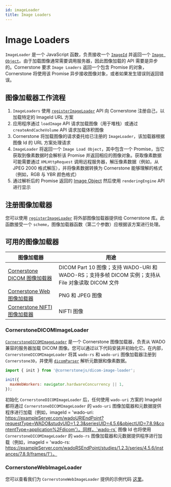 ```yaml
---  
id: imageLoader  
title: Image Loaders  
---  
```


# Image Loaders  

`ImageLoader` 是一个 JavaScript 函数，负责接收一个 [`ImageId`](./imageId.md) 并返回一个 [`Image Object`](./images.md)。由于加载图像通常需要调用服务器，因此图像加载的 API 需要是异步的。Cornerstone 要求 `Image Loaders` 返回一个包含 Promise 的对象，Cornerstone 将使用该 Promise 异步接收图像对象，或者如果发生错误则返回错误。  

## 图像加载器工作流程  

1. `ImageLoaders` 使用 [`registerImageLoader`](/api/core/namespace/imageLoader#registerImageLoader) API 向 Cornerstone 注册自己，以加载特定的 ImageId URL 方案  
2. 应用程序通过 `loadImage` API 请求加载图像（用于堆栈）或通过 `createAndCacheVolume` API 请求加载体积图像  
3. Cornerstone 将加载图像的请求委托给已注册的 `ImageLoader`，该加载器根据图像 Id 的 URL 方案处理请求  
4. `ImageLoader` 将返回一个 `Image Load Object`，其中包含一个 Promise，当它获取到像素数据时会解析该 Promise 并返回相应的图像对象。获取像素数据可能需要通过 `XMLHttpRequest` 调用远程服务器，解压像素数据（例如，从 JPEG 2000 格式解压），并将像素数据转换为 Cornerstone 能够理解的格式（例如，RGB 与 YBR 颜色格式）  
5. 通过解析后的 Promise 返回的 [Image Object](./images.md) 然后使用 `renderingEngine` API 进行显示  

## 注册图像加载器  

您可以使用 [`registerImageLoader`](/api/core/namespace/imageLoader#registerImageLoader) 将外部图像加载器提供给 Cornerstone 库。此函数接受一个 `scheme`，图像加载器函数（第二个参数）应根据该方案进行处理。  

## 可用的图像加载器  

| 图像加载器                                                                                       | 用途                                                                                                                     |  
| ------------------------------------------------------------------------------------------------ | ------------------------------------------------------------------------------------------------------------------------ |  
| [Cornerstone DICOM 图像加载器](https://github.com/cornerstonejs/cornerstone3D/tree/main/packages/dicomImageLoader) | DICOM Part 10 图像；支持 WADO-URI 和 WADO-RS；支持多帧 DICOM 实例；支持从 File 对象读取 DICOM 文件                          |  
| [Cornerstone Web 图像加载器](https://github.com/cornerstonejs/cornerstoneWebImageLoader)           | PNG 和 JPEG 图像                                                                                                         |  
| [Cornerstone NIFTI 图像加载器](https://github.com/cornerstonejs/cornerstone3D/tree/main/packages/nifti-volume-loader) | NIFTI 图像                                                                                                              |  

### CornerstoneDICOMImageLoader  

[`CornerstoneDICOMImageLoader`](https://github.com/cornerstonejs/cornerstone3D/tree/main/packages/dicomImageLoader) 是一个 Cornerstone 图像加载器，负责从 WADO 兼容的服务器加载 DICOM 图像。您可以通过以下代码安装并初始化它。在内部，`CornerstoneDICOMImageLoader` 将其 `wado-rs` 和 `wado-uri` 图像加载器注册到 `Cornerstone3D`，并使用 [`dicomParser`](https://github.com/cornerstonejs/dicomParser) 解析元数据和像素数据。  

```js  
import { init } from '@cornerstonejs/dicom-image-loader';  

init({  
  maxWebWorkers: navigator.hardwareConcurrency || 1,  
});  
```  

初始化 `CornerstoneDICOMImageLoader` 后，任何使用 `wado-uri` 方案的 ImageId 都将通过 `CornerstoneDICOMImageLoader` 的 `wado-uri` 图像加载器和元数据提供程序进行加载（例如，imageId = 'wado-uri: https://exampleServer.com/wadoURIEndPoint?requestType=WADO&studyUID=1.2.3&seriesUID=4.5.6&objectUID=7.8.9&contentType=application%2Fdicom'）。同样，`wado-rs` 图像 Id 也将使用 `CornerstoneDICOMImageLoader` 的 `wado-rs` 图像加载器和元数据提供程序进行加载（例如，imageId = 'wado-rs: https://exampleServer.com/wadoRSEndPoint/studies/1.2.3/series/4.5.6/instances/7.8.9/frames/1'）。  

### CornerstoneWebImageLoader  

您可以查看我们为 `CornerstoneWebImageLoader` 提供的示例代码 [这里](https://github.com/cornerstonejs/cornerstone3D/tree/main/packages/core/examples/webLoader)。  